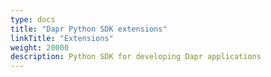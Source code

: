 ```yaml
---
type: docs
title: "Dapr Python SDK extensions"
linkTitle: "Extensions"
weight: 20000
description: Python SDK for developing Dapr applications
---
```

